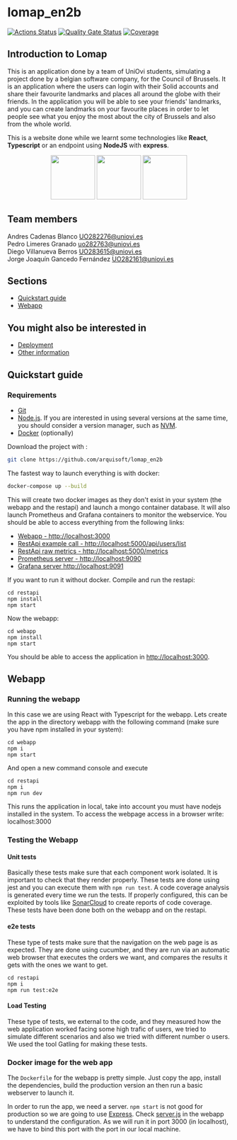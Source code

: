 # lomap_en2b

[![Actions Status](https://github.com/arquisoft/lomap_en2b/workflows/CI%20for%20LOMAP_EN2B/badge.svg)](https://github.com/arquisoft/lomap_en2b/actions)
[![Quality Gate Status](https://sonarcloud.io/api/project_badges/measure?project=Arquisoft_lomap_en2b&metric=alert_status)](https://sonarcloud.io/summary/new_code?id=Arquisoft_lomap_en2b)
[![Coverage](https://sonarcloud.io/api/project_badges/measure?project=Arquisoft_lomap_en2b&metric=coverage)](https://sonarcloud.io/summary/new_code?id=Arquisoft_lomap_en2b)

## Introduction to Lomap

This is an application done by a team of UniOvi students, simulating a project done by a belgian software company, for the Council of Brussels.
It is an application where the users can login with their Solid accounts and share their favourite landmarks and places all around the globe with their friends. In the application you will be able to see your friends' landmarks, and you can create landmarks on your favourite places in order to let people see what you enjoy the most about the city of Brussels and also from the whole world.

This is a website done while we learnt some technologies like **React**, **Typescript** or an endpoint using **NodeJS** with **express**. 

<p align="center">
<img src="https://blog.wildix.com/wp-content/uploads/2020/06/react-logo.jpg" height="100">
<img src="https://miro.medium.com/max/1200/0*RbmfNyhuBb8G3LWh.png" height="100">
<img src="https://miro.medium.com/max/365/1*Jr3NFSKTfQWRUyjblBSKeg.png" height="100">
</p>

## Team members

Andres Cadenas Blanco UO282276@uniovi.es  
Pedro Limeres Granado uo282763@uniovi.es  
Diego Villanueva Berros UO283615@uniovi.es  
Jorge Joaquín Gancedo Fernández UO282161@uniovi.es 

## Sections

* [Quickstart guide](#quickstart-guide)
* [Webapp](#webapp)

## You might also be interested in

* [Deployment](/Deployment)
* [Other information](/OtherInformation)

## Quickstart guide

### Requirements

* [Git](https://git-scm.com/downloads)
*  [Node.js](https://nodejs.org). If you are interested in using several versions at the same time, you should consider a version manager, such as [NVM](https://github.com/nvm-sh/nvm).
* [Docker](https://docs.docker.com/get-docker/) (optionally)

Download the project with :
```bash
git clone https://github.com/arquisoft/lomap_en2b
```

The fastest way to launch everything is with docker:
```bash
docker-compose up --build
```
This will create two docker images as they don't exist in your system (the webapp and the restapi) and launch a mongo container database. It will also launch Prometheus and Grafana containers to monitor the webservice. You should be able to access everything from the following links:
 - [Webapp - http://localhost:3000](http://localhost:3000)
 - [RestApi example call - http://localhost:5000/api/users/list](http://localhost:5000/api/users/list)
 - [RestApi raw metrics - http://localhost:5000/metrics](http://localhost:5000/metrics)
 - [Prometheus server - http://localhost:9090](http://localhost:9090)
 - [Grafana server http://localhost:9091](http://localhost:9091)
 
If you want to run it without docker. Compile and run the restapi:
```shell
cd restapi
npm install
npm start
```

Now the webapp:

```shell
cd webapp
npm install
npm start
```

You should be able to access the application in [http://localhost:3000](http://localhost:3000).

## Webapp

### Running the webapp

In this case we are using React with Typescript for the webapp. Lets create the app in the directory webapp with the following command (make sure you have npm installed in your system):
```console
cd webapp
npm i
npm start
```
And open a new command console and execute
```console
cd restapi
npm i
npm run dev
```
This runs the application in local, take into account you must have nodejs installed in the system. To access the webpage access in a browser write: localhost:3000


### Testing the Webapp

#### Unit tests

Basically these tests make sure that each component work isolated. It is important to check that they render properly. These tests are done using jest and you can execute them with `npm run test`. A code coverage analysis is generated every time we run the tests. If properly configured, this can be exploited by tools like [SonarCloud](https://sonarcloud.io/) to create reports of code coverage.
These tests have been done both on the webapp and on the restapi.

#### e2e tests

These type of tests make sure that the navigation on the web page is as expected. They are done using cucumber, and they are run via an automatic web browser that executes the orders we want, and compares the results it gets with the ones we want to get.
```console
cd restapi
npm i
npm run test:e2e
```

#### Load Testing

These type of tests, we external to the code, and they measured how the web application worked facing some high trafic of users, we tried to simulate different scenarios and also we tried with different number o users. We used the tool Gatling for making these tests.

### Docker image for the web app

The `Dockerfile` for the webapp is pretty simple. Just copy the app, install the dependencies, build the production version an then run a basic webserver to launch it. 

In order to run the app, we need a server. `npm start` is not good for production so we are going to use [Express](https://expressjs.com/es/). Check [server.js](webapp/server.ts) in the webapp to understand the configuration. As we will run it in port 3000 (in localhost), we have to bind this port with the port in our local machine.
